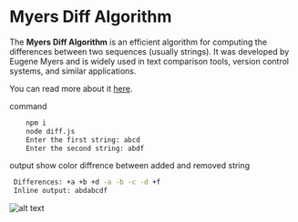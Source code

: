 # Myers Diff Algorithm

The **Myers Diff Algorithm** is an efficient algorithm for computing the differences between two sequences (usually strings).
It was developed by Eugene Myers and is widely used in text comparison tools, version control systems, and similar applications.

You can read more about it [here](https://blog.jcoglan.com/2017/02/12/the-myers-diff-algorithm-part-1/).

command

``` bash
    npm i
    node diff.js 
    Enter the first string: abcd
    Enter the second string: abdf
```

output show color diffrence between added and removed string
   ```bash
    Differences: +a +b +d -a -b -c -d +f
    Inline output: abdabcdf
   ```
 ![alt text](https://github.com/mridul037/myers-diff-algo/blob/main/img.png)
